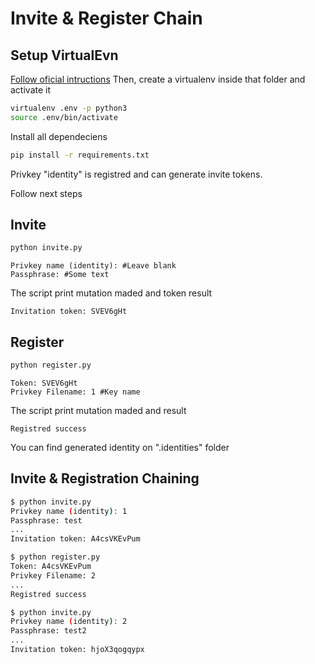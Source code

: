 
# Invite & Register Chain
## Setup VirtualEvn
[Follow oficial intructions](https://virtualenv.pypa.io/en/stable/installation/)
Then, create a virtualenv inside that folder and activate it
```bash
virtualenv .env -p python3
source .env/bin/activate
```
Install all dependeciens
```bash
pip install -r requirements.txt
```

Privkey "identity" is registred and can generate invite tokens.

Follow next steps
## Invite
```bash
python invite.py
```
```
Privkey name (identity): #Leave blank
Passphrase: #Some text
```
The script print mutation maded and token result
```
Invitation token: SVEV6gHt
```
## Register
```bash
python register.py
```
```
Token: SVEV6gHt
Privkey Filename: 1 #Key name 
```
The script print mutation maded and result
```
Registred success
```
You can find generated identity on ".identities" folder

## Invite & Registration Chaining
```bash
$ python invite.py
Privkey name (identity): 1
Passphrase: test
...
Invitation token: A4csVKEvPum

$ python register.py
Token: A4csVKEvPum
Privkey Filename: 2
...
Registred success

$ python invite.py
Privkey name (identity): 2
Passphrase: test2
...
Invitation token: hjoX3qogqypx
```